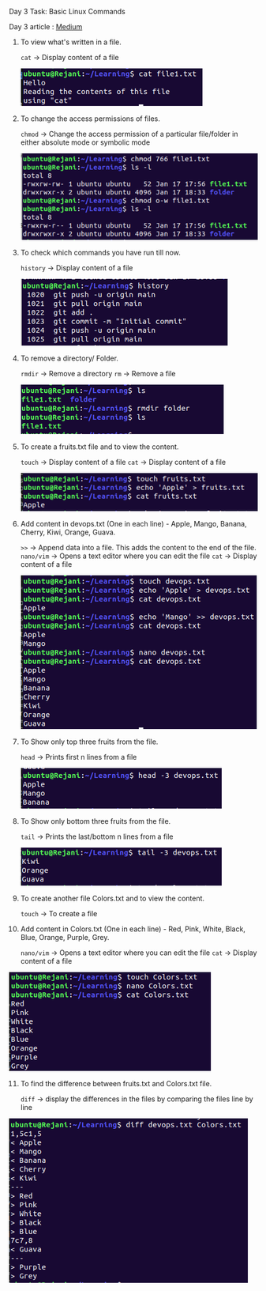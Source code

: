 Day 3 Task: Basic Linux Commands

Day 3 article : [Medium](https://medium.com/@rejani2906/day-3-basics-of-linux-289bcb3717f4)

1. To view what's written in a file.

   `cat` -> Display content of a file

   ![cat](/2023/day03/Screenshots/1.png)

2. To change the access permissions of files.

   `chmod` -> Change the access permission of a particular file/folder in either absolute mode or symbolic mode

   ![chmod](/2023/day03/Screenshots/Permission.png)

3. To check which commands you have run till now.

   `history` -> Display content of a file

   ![history](/2023/day03/Screenshots/history.png)

4. To remove a directory/ Folder.

   `rmdir` -> Remove a directory
   `rm` -> Remove a file

   ![rmdir](/2023/day03/Screenshots/rmdir.png)

5. To create a fruits.txt file and to view the content.

   `touch` -> Display content of a file
   `cat` -> Display content of a file

   ![touch](/2023/day03/Screenshots/Fruits.png)

6. Add content in devops.txt (One in each line) - Apple, Mango, Banana, Cherry, Kiwi, Orange, Guava.

   `>>` -> Append data into a file. This adds the content to the end of the file.
   `nano/vim` -> Opens a text editor where you can edit the file
   `cat` -> Display content of a file

   ![Append](/2023/day03/Screenshots/add-content.png)

7. To Show only top three fruits from the file.

   `head` -> Prints first n lines from a file

   ![head](/2023/day03/Screenshots/head.png)

8. To Show only bottom three fruits from the file.

   `tail` -> Prints the last/bottom n lines from a file

   ![tail](/2023/day03/Screenshots/tail.png)

9. To create another file Colors.txt and to view the content.

   `touch` -> To create a file

10. Add content in Colors.txt (One in each line) - Red, Pink, White, Black, Blue, Orange, Purple, Grey.

    `nano/vim` -> Opens a text editor where you can edit the file
    `cat` -> Display content of a file

![cat](/2023/day03/Screenshots/colors.png)

11. To find the difference between fruits.txt and Colors.txt file.

    `diff` -> display the differences in the files by comparing the files line by line

![diff](/2023/day03/Screenshots/diff.png)
